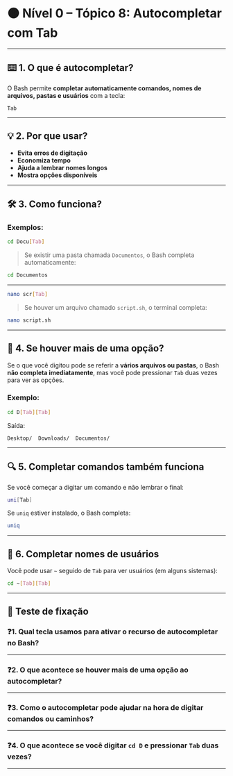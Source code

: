 
# 🟤 Nível 0 – Tópico 8: Autocompletar com Tab

---

## ⌨️ 1. O que é autocompletar?

O Bash permite **completar automaticamente comandos, nomes de arquivos, pastas e usuários** com a tecla:

```
Tab
```

---

## 💡 2. Por que usar?

- **Evita erros de digitação**
- **Economiza tempo**
- **Ajuda a lembrar nomes longos**
- **Mostra opções disponíveis**

---

## 🛠 3. Como funciona?

### Exemplos:

```bash
cd Docu[Tab]
```
> Se existir uma pasta chamada `Documentos`, o Bash completa automaticamente:

```bash
cd Documentos
```

---

```bash
nano scr[Tab]
```
> Se houver um arquivo chamado `script.sh`, o terminal completa:

```bash
nano script.sh
```

---

## 🔁 4. Se houver mais de uma opção?

Se o que você digitou pode se referir a **vários arquivos ou pastas**, o Bash **não completa imediatamente**, mas você pode pressionar `Tab` duas vezes para ver as opções.

### Exemplo:
```bash
cd D[Tab][Tab]
```

Saída:
```
Desktop/  Downloads/  Documentos/
```

---

## 🔍 5. Completar comandos também funciona

Se você começar a digitar um comando e não lembrar o final:

```bash
uni[Tab]
```

Se `uniq` estiver instalado, o Bash completa:
```bash
uniq
```

---

## 🔄 6. Completar nomes de usuários

Você pode usar `~` seguido de `Tab` para ver usuários (em alguns sistemas):

```bash
cd ~[Tab][Tab]
```

---

## 📝 Teste de fixação

### ❓1. Qual tecla usamos para ativar o recurso de autocompletar no Bash?

---

### ❓2. O que acontece se houver mais de uma opção ao autocompletar?

---

### ❓3. Como o autocompletar pode ajudar na hora de digitar comandos ou caminhos?

---

### ❓4. O que acontece se você digitar `cd D` e pressionar `Tab` duas vezes?

---

